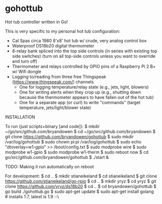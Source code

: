 # gohottub
Hot tub controller written in Go!

This is very specific to my personal hot tub configuration:
- Cal Spas circa 1980 8'x8' hot tub w/ crude, very analog control box
- Waterproof DS18b20 digital thermometer
- 8-relay bank spliced into the top side controls (in series with existing top side switches)
  (turn on all top-side controls unless you want to override and turn off)
- Thermometer and relays controlled by GPIO pins of a Raspberry Pi 2 B+ w/ Wifi dongle
- Logging to/reading from three free Thingspeak (https://www.thingspeak.com/) channels
    * One for logging temperature/relay state (e.g., jets, light, blowers)
    * One for writing alerts when they crop up (e.g., shutting down because the thermometer appears to have fallen out of the hot tub)
    * One for a separate app (or curl) to write "commands" (target temperature, jets/light/blower state)

INSTALLATION

To run (just scripts+binary [and code]):
$ mkdir ~/go/src/github.com/bryandowen
$ cd ~/go/src/github.com/bryandowen
$ git clone https://github.com/bryandowen/gohottub
$ sudo mkdir /var/log/gohottub
$ sudo chown pi:pi /var/log/gohottub
$ sudo echo "dtoverlay=w1-gpio" >> /boot/config.txt
$ sudo modprobe wire
$ sudo modprobe w1-gpio
$ sudo modprobe w1-therm
$ sudo reboot now
$ cd go/src/github.com/bryandowen/gohottub
$ ./start &

TODO: Making it run automatically on reboot

For development:
$ cd ..
$ mkdir stianeikeland
$ cd stianeikeland
$ git clone https://github.com/stianeikeland/go-rpio
$ cd ..
$ mkdir yryz
$ cd yryz
$ git clone https://github.com/yryz/ds18b20
$ cd ..
$ cd bryandowen/gohottub
$ go build ./gohottub.go
$ sudo apt-get update
$ sudo apt-get install golang # installs 1.7, latest is 1.9 :-\

